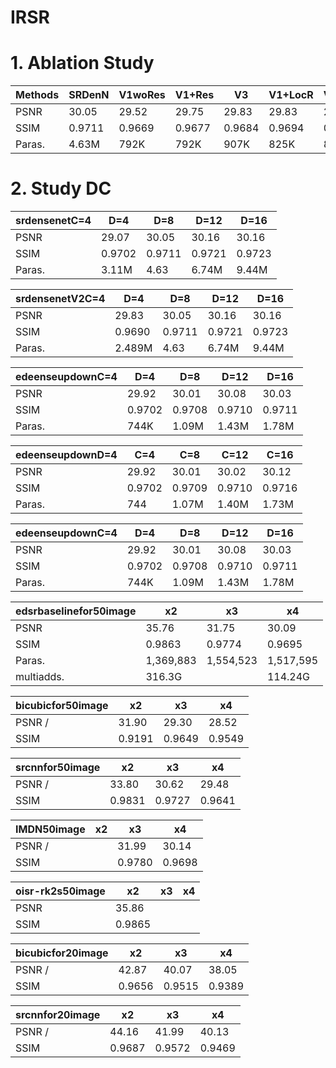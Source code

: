 # IRSR

# 1. Ablation Study

| Methods | SRDenN | V1woRes | V1+Res | V3 | V1+LocR | V1+CA | V1LocR+CA |V1+LocR+dbpn |
| ------- | ------ | ----------- | ---------- | ------ | ------------ |----------|----------|----------|
| PSNR    | 30.05  | 29.52       | 29.75      | 29.83  | 29.83        | 29.68    | 29.73    |30.05 |
| SSIM    | 0.9711 | 0.9669      | 0.9677     | 0.9684 | 0.9694       | 0.9683   | 0.9683   |0.9697 |
| Paras.  | 4.63M  | 792K        | 792K       | 907K   | 825K         |801K      |834K      |1,088K |

# 2.  Study DC

| srdensenetC=4 | D=4 | D=8 | D=12 | D=16 |
| ------- | ------ | ----------- | ---------- | ------ | 
| PSNR              |29.07  | 30.05       | 30.16      | 30.16  | 
| SSIM    |          0.9702 | 0.9711    | 0.9721     | 0.9723 | 
| Paras.           | 3.11M | 4.63        | 6.74M       | 9.44M   | 

| srdensenetV2C=4 | D=4 | D=8 | D=12 | D=16 |
| ------- | ------ | ----------- | ---------- | ------ | 
| PSNR              |29.83  | 30.05       | 30.16      | 30.16  | 
| SSIM    |          0.9690 | 0.9711    | 0.9721     | 0.9723 | 
| Paras.           | 2.489M | 4.63        | 6.74M       | 9.44M   | 


   
| edeenseupdownC=4 | D=4    |  D=8 | D=12         | D=16 |
| ------- | ------ | ----------- | ----------     | ------ | 
| PSNR              | 29.92 | 30.01  |  30.08   | 30.03 | 
| SSIM    |       0.9702    | 0.9708 |    0.9710  | 0.9711 | 
| Paras.           |  744K |   1.09M|   1.43M   | 1.78M   | 



| edeenseupdownD=4 | C=4    |  C=8 | C=12     | C=16 |
| ------- | ------ | ----------- | ----------     | ------ | 
| PSNR            | 29.92 |  30.01 |              30.02      | 30.12 | 
| SSIM    |    0.9702       | 0.9709|           0.9710      | 0.9716 | 
| Paras.           |  744 | 1.07M  |    1.40M  |  1.73M  | 




| edeenseupdownC=4 | D=4    |  D=8 | D=12         | D=16 |
| ------- | ------ | ----------- | ----------     | ------ | 
| PSNR              | 29.92 | 30.01  |  30.08   | 30.03 | 
| SSIM    |       0.9702    | 0.9708 |    0.9710  | 0.9711 | 
| Paras.           |  744K |   1.09M|   1.43M   | 1.78M   | 



| edsrbaselinefor50image | x2   |  x3 | x4     |
| ------- | ------ | ----------- | ----------     |  
| PSNR      | 35.76  |      31.75             |  30.09
| SSIM    |     0.9863     | 0.9774|             0.9695    |  
| Paras.           | 1,369,883 |  1,554,523 |   1,517,595    |  
| multiadds.  | 316.3G |  | 114.24G |  

| bicubicfor50image | x2   |  x3 | x4     |
| ------- | ------ | ----------- | ----------     |  
| PSNR    /   | 31.90  |            29.30       |  28.52
| SSIM    |      0.9191    | 0.9649|          0.9549      |  



| srcnnfor50image | x2   |  x3 | x4     |
| ------- | ------ | ----------- | ----------     |  
| PSNR    /   | 33.80  |            30.62       |  29.48
| SSIM    |      0.9831    | 0.9727|          0.9641       |  



| IMDN50image | x2   |  x3 | x4     |
| ------- | ------ | ----------- | ----------     |  
| PSNR    /   |   |            31.99      |  30.14
| SSIM    |          | 0.9780|          0.9698       | 

| oisr-rk2s50image | x2   |  x3 | x4     |
| ------- | ------ | ----------- | ----------     |  
| PSNR      |  35.86 |                  |  
| SSIM    |     0.9865     | |                | 






| bicubicfor20image | x2   |  x3 | x4     |
| ------- | ------ | ----------- | ----------     |  
| PSNR    /   | 42.87  |            40.07       |  38.05
| SSIM    |      0.9656   | 0.9515|          0.9389   |


| srcnnfor20image | x2   |  x3 | x4     |
| ------- | ------ | ----------- | ----------     |  
| PSNR    /   | 44.16  |            41.99       |  40.13
| SSIM    |      0.9687    | 0.9572|          0.9469       | 
